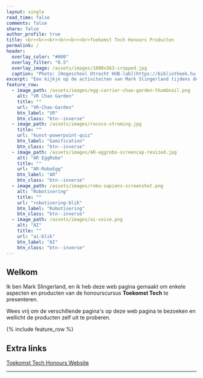 ```yaml
---
layout: single
read_time: false
comments: false
share: false
author_profile: true
title: <br><br><br><br><br><br>Toekomst Tech Honours Producten
permalink: /
header:
  overlay_color: "#000"
  overlay_filter: "0.5"
  overlay_image: /assets/images/1000x563-cropped.jpg
  caption: "Photo: [Hogeschool Utrecht HUB-lab](https://bibliotheek.hu.nl/HUB-Lab/)"
excerpt: "Een kijkje op de activiteiten van Mark Slingerland tijdens de honours cursus.<br><br>"
feature_row:
  - image_path: /assets/images/egg-carrier-chao-garden-thumbnail.png
    alt: "VR Chao Garden"
    title: ""
    url: "VR-Chao-Garden"
    btn_label: "VR"
    btn_class: "btn--inverse"
  - image_path: /assets/images/rococo-stroming.jpg
    title: ""
    url: "kunst-powerpoint-quiz"
    btn_label: "Gamification"
    btn_class: "btn--inverse"
  - image_path: /assets/images/AR-eggrobo-screencap-resized.jpg
    alt: "AR EggRobo"
    title: ""
    url: "AR-RoboEgg"
    btn_label: "AR"
    btn_class: "btn--inverse"
  - image_path: /assets/images/robo-sapiens-screenshot.png
    alt: "Robotisering"
    title: ""
    url: "robotisering-blik"
    btn_label: "Robotisering"
    btn_class: "btn--inverse"
  - image_path: /assets/images/ai-voice.png
    alt: "AI"
    title: ""
    url: "ai-blik"
    btn_label: "AI"
    btn_class: "btn--inverse"
---
```


## Welkom
Ik ben Mark Slingerland, en ik heb deze web pagina gemaakt om enkele aspecten en producten van de honourscursus __Toekomst Tech__ te presenteren. 

Wees vrij om de verschillende pagina's op deze web pagina te bezoeken en wellicht de producten zelf uit te proberen.

<div id='featured'></div>

{% include feature_row %}

## Extra links
[Toekomst Tech Honours Website](https://husite.nl/huhonours/toekomst-tech/)

---